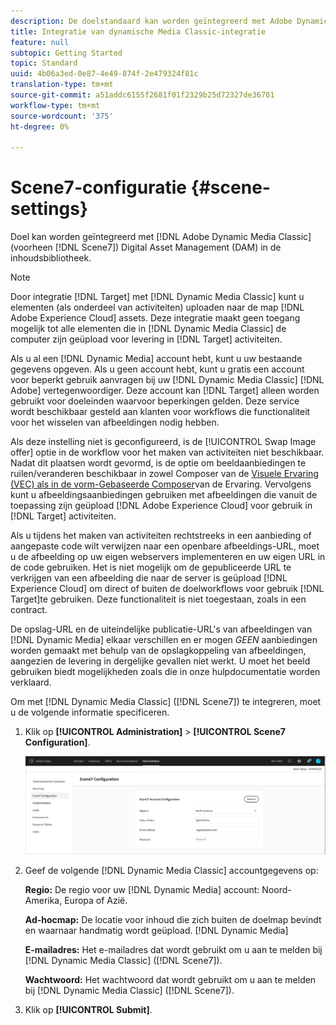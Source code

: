 ```yaml
---
description: De doelstandaard kan worden geïntegreerd met Adobe Dynamic Media Classic (voorheen Scene7) voor Digital Asset Management (DAM) in de inhoudsbibliotheek.
title: Integratie van dynamische Media Classic-integratie
feature: null
subtopic: Getting Started
topic: Standard
uuid: 4b06a3ed-0e87-4e49-874f-2e479324f81c
translation-type: tm+mt
source-git-commit: a51addc6155f2681f01f2329b25d72327de36701
workflow-type: tm+mt
source-wordcount: '375'
ht-degree: 0%

---
```



# Scene7-configuratie {#scene-settings}

Doel kan worden geïntegreerd met [!DNL Adobe Dynamic Media Classic] (voorheen [!DNL Scene7]) Digital Asset Management (DAM) in de inhoudsbibliotheek.

>[!NOTE]
>
>Door integratie [!DNL Target] met [!DNL Dynamic Media Classic] kunt u elementen (als onderdeel van activiteiten) uploaden naar de map [!DNL Adobe Experience Cloud] assets. Deze integratie maakt geen toegang mogelijk tot alle elementen die in [!DNL Dynamic Media Classic] de computer zijn geüpload voor levering in [!DNL Target] activiteiten.

Als u al een [!DNL Dynamic Media] account hebt, kunt u uw bestaande gegevens opgeven. Als u geen account hebt, kunt u gratis een account voor beperkt gebruik aanvragen bij uw [!DNL Dynamic Media Classic] [!DNL Adobe] vertegenwoordiger. Deze account kan [!DNL Target] alleen worden gebruikt voor doeleinden waarvoor beperkingen gelden. Deze service wordt beschikbaar gesteld aan klanten voor workflows die functionaliteit voor het wisselen van afbeeldingen nodig hebben.

Als deze instelling niet is geconfigureerd, is de [!UICONTROL Swap Image offer] optie in de workflow voor het maken van activiteiten niet beschikbaar. Nadat dit plaatsen wordt gevormd, is de optie om beeldaanbiedingen te ruilen/veranderen beschikbaar in zowel Composer van de [Visuele Ervaring (VEC) als in de vorm-Gebaseerde Composer](../c-experiences/experiences.md#concept_A2E10F6AFB3D4AEAB6951EE14688848D)van de Ervaring. Vervolgens kunt u afbeeldingsaanbiedingen gebruiken met afbeeldingen die vanuit de toepassing zijn geüpload [!DNL Adobe Experience Cloud] voor gebruik in [!DNL Target] activiteiten.

Als u tijdens het maken van activiteiten rechtstreeks in een aanbieding of aangepaste code wilt verwijzen naar een openbare afbeeldings-URL, moet u de afbeelding op uw eigen webservers implementeren en uw eigen URL in de code gebruiken. Het is niet mogelijk om de gepubliceerde URL te verkrijgen van een afbeelding die naar de server is geüpload [!DNL Experience Cloud] om direct of buiten de doelworkflows voor gebruik [!DNL Target]te gebruiken. Deze functionaliteit is niet toegestaan, zoals in een contract.

De opslag-URL en de uiteindelijke publicatie-URL&#39;s van afbeeldingen van [!DNL Dynamic Media] elkaar verschillen en er mogen *GEEN* aanbiedingen worden gemaakt met behulp van de opslagkoppeling van afbeeldingen, aangezien de levering in dergelijke gevallen niet werkt. U moet het beeld gebruiken biedt mogelijkheden zoals die in onze hulpdocumentatie worden verklaard.

Om met [!DNL Dynamic Media Classic] ([!DNL Scene7]) te integreren, moet u de volgende informatie specificeren.

1. Klik op **[!UICONTROL Administration]** > **[!UICONTROL Scene7 Configuration]**.

   ![Scene7-pagina](/help/administrating-target/assets/scene7.png)

1. Geef de volgende [!DNL Dynamic Media Classic] accountgegevens op:

   **Regio:** De regio voor uw [!DNL Dynamic Media] account: Noord-Amerika, Europa of Azië.

   **Ad-hocmap:** De locatie voor inhoud die zich buiten de doelmap bevindt en waarnaar handmatig wordt geüpload. [!DNL Dynamic Media]

   **E-mailadres:** Het e-mailadres dat wordt gebruikt om u aan te melden bij [!DNL Dynamic Media Classic] ([!DNL Scene7]).

   **Wachtwoord:** Het wachtwoord dat wordt gebruikt om u aan te melden bij [!DNL Dynamic Media Classic] ([!DNL Scene7]).

1. Klik op **[!UICONTROL Submit]**.
